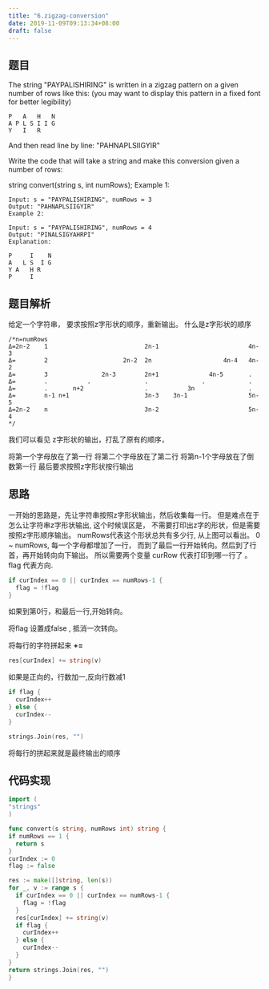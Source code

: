 ```yaml
---
title: "6.zigzag-conversion"
date: 2019-11-09T09:13:34+08:00
draft: false
---
```


## 题目
The string "PAYPALISHIRING" is written in a zigzag pattern on a given number of rows like this: (you may want to display this pattern in a fixed font for better legibility)

```
P   A   H   N
A P L S I I G
Y   I   R
```
And then read line by line: "PAHNAPLSIIGYIR"

Write the code that will take a string and make this conversion given a number of rows:

string convert(string s, int numRows);
Example 1:


```
Input: s = "PAYPALISHIRING", numRows = 3
Output: "PAHNAPLSIIGYIR"
Example 2:

Input: s = "PAYPALISHIRING", numRows = 4
Output: "PINALSIGYAHRPI"
Explanation:

```


```
P     I    N
A   L S  I G
Y A   H R
P     I
```

## 题目解析
给定一个字符串， 要求按照z字形状的顺序，重新输出。 什么是z字形状的顺序

```
/*n=numRows
Δ=2n-2    1                           2n-1                         4n-3
Δ=        2                     2n-2  2n                    4n-4   4n-2
Δ=        3               2n-3        2n+1              4n-5       .
Δ=        .           .               .               .            .
Δ=        .       n+2                 .           3n               .
Δ=        n-1 n+1                     3n-3    3n-1                 5n-5
Δ=2n-2    n                           3n-2                         5n-4
*/
```
我们可以看见 z字形状的输出，打乱了原有的顺序，

将第一个字母放在了第一行
将第二个字母放在了第二行
将第n-1个字母放在了倒数第一行
最后要求按照z字形状按行输出

## 思路
一开始的思路是，先让字符串按照z字形状输出，然后收集每一行。
但是难点在于怎么让字符串z字形状输出, 这个时候误区是，
不需要打印出z字的形状，但是需要按照z字形顺序输出。
numRows代表这个形状总共有多少行, 从上图可以看出。 0 ~ numRows,
每一个字母都增加了一行，
而到了最后一行开始转向。然后到了行首，再开始转向向下输出。
所以需要两个变量 curRow 代表打印到哪一行了 。 flag 代表方向.

```go
if curIndex == 0 || curIndex == numRows-1 {
  flag = !flag
}
```
如果到第0行，和最后一行,开始转向。

将flag 设置成false , 抵消一次转向。


将每行的字符拼起来 **+=**
```go
res[curIndex] += string(v)
```


如果是正向的，行数加一,反向行数减1
```go
if flag {
  curIndex++
} else {
  curIndex--
}
```


```go 
strings.Join(res, "") 
```
将每行的拼起来就是最终输出的顺序


## 代码实现
```go
import (
"strings"
)

func convert(s string, numRows int) string {
if numRows == 1 {
  return s
}
curIndex := 0
flag := false

res := make([]string, len(s))
for _, v := range s {
  if curIndex == 0 || curIndex == numRows-1 {
    flag = !flag
  }
  res[curIndex] += string(v)
  if flag {
    curIndex++
  } else {
    curIndex--
  }
}
return strings.Join(res, "")
}
```





